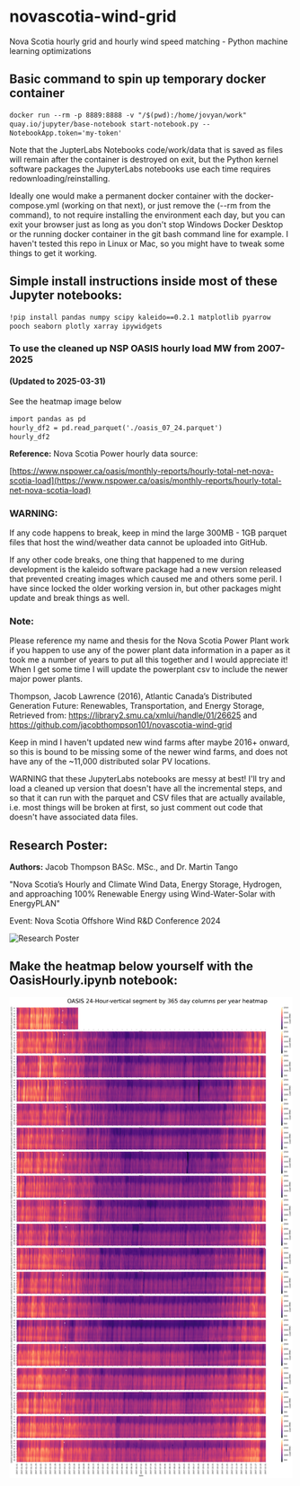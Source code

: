 # novascotia-wind-grid
Nova Scotia hourly grid and hourly wind speed matching - Python machine learning optimizations

## Basic command to spin up temporary docker container
```
docker run --rm -p 8889:8888 -v "/$(pwd):/home/jovyan/work" quay.io/jupyter/base-notebook start-notebook.py --NotebookApp.token='my-token'
```

Note that the JupterLabs Notebooks code/work/data that is saved as files will remain after the container is destroyed on exit, but the Python kernel software packages the JupyterLabs notebooks use each time requires redownloading/reinstalling.

Ideally one would make a permanent docker container with the docker-compose.yml (working on that next), or just remove the (--rm from the command), to not require installing the environment each day, but you can exit your browser just as long as you don't stop Windows Docker Desktop or the running docker container in the git bash command line for example. I haven't tested this repo in Linux or Mac, so you might have to tweak some things to get it working.

## Simple install instructions inside most of these Jupyter notebooks:
```
!pip install pandas numpy scipy kaleido==0.2.1 matplotlib pyarrow pooch seaborn plotly xarray ipywidgets
```

### To use the cleaned up NSP OASIS hourly load MW from 2007-2025 
#### (Updated to 2025-03-31)
See the heatmap image below
```
import pandas as pd
hourly_df2 = pd.read_parquet('./oasis_07_24.parquet')
hourly_df2
```

<strong>Reference:</strong> Nova Scotia Power hourly data source:

[https://www.nspower.ca/oasis/monthly-reports/hourly-total-net-nova-scotia-load](https://www.nspower.ca/oasis/monthly-reports/hourly-total-net-nova-scotia-load)

### WARNING:
If any code happens to break, keep in mind the large 300MB - 1GB parquet files that host the wind/weather data cannot be uploaded into GitHub.

If any other code breaks, one thing that happened to me during development is the kaleido software package had a new version released that prevented creating images which caused me and others some peril. I have since locked the older working version in, but other packages might update and break things as well.

### Note:
Please reference my name and thesis for the Nova Scotia Power Plant work if you happen to use any of the power plant data information in a paper as it took me a number of years to put all this together and I would appreciate it! When I get some time I will update the powerplant csv to include the newer major power plants.

Thompson, Jacob Lawrence (2016), Atlantic Canada’s Distributed Generation Future: Renewables, Transportation, and Energy Storage, Retrieved from: https://library2.smu.ca/xmlui/handle/01/26625 and https://github.com/jacobthompson101/novascotia-wind-grid

Keep in mind I haven't updated new wind farms after maybe 2016+ onward, so this is bound to be missing some of the newer wind farms, and does not have any of the ~11,000 distributed solar PV locations.

WARNING that these JupyterLabs notebooks are messy at best! I'll try and load a cleaned up version that doesn't have all the incremental steps, and so that it can run with the parquet and CSV files that are actually available, i.e. most things will be broken at first, so just comment out code that doesn't have associated data files.

## Research Poster:
<strong>Authors:</strong> Jacob Thompson BASc. MSc., and Dr. Martin Tango

"Nova Scotia’s Hourly and Climate Wind Data, Energy Storage, Hydrogen, and approaching 100% Renewable Energy using Wind-Water-Solar with EnergyPLAN"

Event: Nova Scotia Offshore Wind R&D Conference 2024

![Research Poster](NetZeroAtlantic2024_POSTER_JacobThompson_MartinTango_48x36in_2024_11_16.png)

## Make the heatmap below yourself with the OasisHourly.ipynb notebook:

![OASIS Hourly Load MW](notebook/oasis_hourly_figure03a.png)